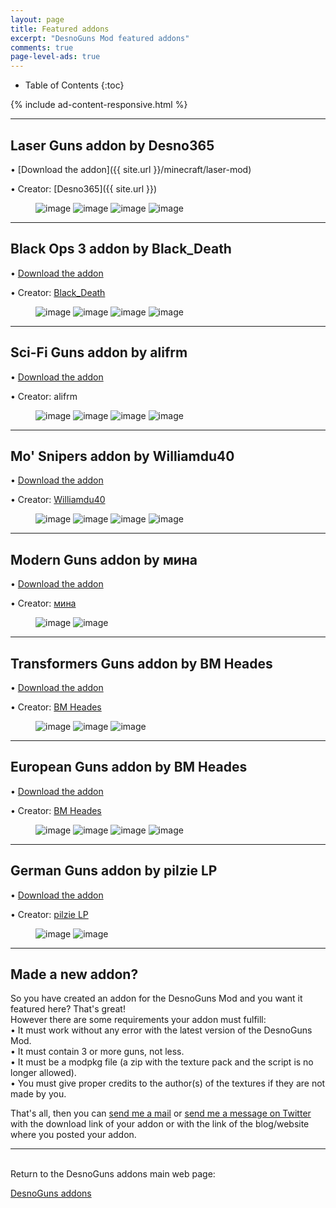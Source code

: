 ```yaml
---
layout: page
title: Featured addons
excerpt: "DesnoGuns Mod featured addons"
comments: true
page-level-ads: true
---
```


* Table of Contents
{:toc}

{% include ad-content-responsive.html %}

---

## Laser Guns addon by Desno365

• [Download the addon]({{ site.url }}/minecraft/laser-mod)

• Creator: [Desno365]({{ site.url }})

<figure class="half">
	<img src="{{ site.url }}/minecraft/laser-mod/images/laser-bazooka.jpeg" alt="image">
	<img src="{{ site.url }}/minecraft/laser-mod/images/laser-gun.jpeg" alt="image">
	<img src="{{ site.url }}/minecraft/laser-mod/images/laser-rail-gun.jpeg" alt="image">
	<img src="{{ site.url }}/minecraft/laser-mod/images/laser-guns-creative.jpeg" alt="image">
</figure>

---

## Black Ops 3 addon by Black_Death

• [Download the addon](http://www.minecraftforum.net/forums/minecraft-pocket-edition/mcpe-mods-tools/2625220-addon-black-ops-3-desnoguns-addon-bo3-guns-in)

• Creator: [Black_Death](https://twitter.com/Black_DeathPE)

<figure class="half">
	<img src="http://i.imgur.com/yg7UjWZ.png" alt="image">
	<img src="http://i.imgur.com/3RwDy3o.png" alt="image">
	<img src="http://i.imgur.com/cTsRoEk.png" alt="image">
	<img src="http://i.imgur.com/N4yUFw4.png" alt="image">
</figure>

---

## Sci-Fi Guns addon by alifrm

• [Download the addon](https://www.dropbox.com/s/tx2nkpqmq1swl24/Sci-Fi_Guns_Addon_by_alifrm%5B2%5D.modpkg?dl=0)

• Creator: alifrm

<figure class="half">
	<img src="http://i.imgur.com/Mp7fIbf.png" alt="image">
	<img src="http://i.imgur.com/y9gJ2ZV.png" alt="image">
	<img src="http://i.imgur.com/vbXVTdE.png" alt="image">
	<img src="http://i.imgur.com/VNNa2uu.png" alt="image">
</figure>

---

## Mo' Snipers addon by Williamdu40

• [Download the addon](http://www.mediafire.com/download/tt5f585e709v6at/Mo%27+Snipers+add-on.modpkg)

• Creator: [Williamdu40](https://twitter.com/Williamdu40)

<figure class="half">
	<img src="http://i.imgur.com/cR94Vmg.jpg" alt="image">
	<img src="http://i.imgur.com/hPQAcwH.jpg" alt="image">
	<img src="http://i.imgur.com/DLOWGqn.jpg" alt="image">
	<img src="http://i.imgur.com/8Wh2idr.jpg" alt="image">
</figure>

---

## Modern Guns addon by мина

• [Download the addon](http://www.mediafire.com/download/qm8z1str843miy4/Modern+guns+v1.0.modpkg)

• Creator: [мина](https://twitter.com/llovelihanshu)

<figure class="half">
	<img src="http://i.imgur.com/ZUMQEP5.jpg" alt="image">
	<img src="http://i.imgur.com/x3VWCBF.jpg" alt="image">
</figure>

---

## Transformers Guns addon by BM Heades

• [Download the addon](http://hmcpemods.blogspot.it/2016/04/transformee-guns-addon-v1beta-for.html?m=1)

• Creator: [BM Heades](https://twitter.com/bm_heades)

<figure class="half">
	<img src="http://i.imgur.com/ekA7kH1.jpg" alt="image">
	<img src="http://i.imgur.com/CaahBym.jpg" alt="image">
	<img src="http://i.imgur.com/7XdDsur.jpg" alt="image">
</figure>

---

## European Guns addon by BM Heades

• [Download the addon](http://hmcpemods.blogspot.it/2016/04/european-gun-addon-v3-for-desnogun-mod.html?m=1)

• Creator: [BM Heades](https://twitter.com/bm_heades)

<figure class="half">
	<img src="http://i.imgur.com/7eRx95c.jpg" alt="image">
	<img src="http://i.imgur.com/LOT9SX5.jpg" alt="image">
	<img src="http://i.imgur.com/xW5aDRh.jpg" alt="image">
	<img src="http://i.imgur.com/NisfA2C.jpg" alt="image">
</figure>

---

## German Guns addon by pilzie LP

• [Download the addon](http://mcpeuniverse.com/mods/germanguns-addon-for-desnoguns/)

• Creator: [pilzie LP](https://twitter.com/pilzieLP)

<figure class="half">
	<img src="http://i.imgur.com/LJivqfF.png" alt="image">
	<img src="http://i.imgur.com/DRSXxem.jpg" alt="image">
</figure>

---

## Made a new addon?

So you have created an addon for the DesnoGuns Mod and you want it featured here? That's great!<br>
However there are some requirements your addon must fulfill:<br>
• It must work without any error with the latest version of the DesnoGuns Mod.<br>
• It must contain 3 or more guns, not less.<br>
• It must be a modpkg file (a zip with the texture pack and the script is no longer allowed).<br>
• You must give proper credits to the author(s) of the textures if they are not made by you.

That's all, then you can <a href="mailto:{{ site.owner.email }}" title="Send a mail to {{ site.owner.name}}" target="_blank">send me a mail</a> or [send me a message on Twitter](https://twitter.com/desno365) with the download link of your addon or with the link of the blog/website where you posted your addon.

---

<br>Return to the DesnoGuns addons main web page:

<div markdown="0"><a href="{{ site.url }}/minecraft/desnoguns-mod/addons" class="btn">DesnoGuns addons</a></div>
